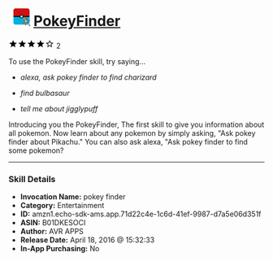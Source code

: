 # &nbsp;<img src="skill_icon" alt="PokeyFinder icon" width="36"> [PokeyFinder](http://alexa.amazon.com/#skills/amzn1.echo-sdk-ams.app.71d22c4e-1c6d-41ef-9987-d7a5e06d351f)
![4 stars](../../images/ic_star_black_18dp_1x.png)![4 stars](../../images/ic_star_black_18dp_1x.png)![4 stars](../../images/ic_star_black_18dp_1x.png)![4 stars](../../images/ic_star_black_18dp_1x.png)![4 stars](../../images/ic_star_border_black_18dp_1x.png) 2

To use the PokeyFinder skill, try saying...

* *alexa, ask pokey finder to find charizard*

* *find bulbasaur*

* *tell me about jigglypuff*

Introducing you the PokeyFinder, The first skill to give you information about all pokemon. 
Now learn about any pokemon by simply asking, "Ask pokey finder about Pikachu." 
You can also ask alexa, "Ask pokey finder to find some pokemon?

***

### Skill Details

* **Invocation Name:** pokey finder
* **Category:** Entertainment
* **ID:** amzn1.echo-sdk-ams.app.71d22c4e-1c6d-41ef-9987-d7a5e06d351f
* **ASIN:** B01DKESOCI
* **Author:** AVR APPS
* **Release Date:** April 18, 2016 @ 15:32:33
* **In-App Purchasing:** No
